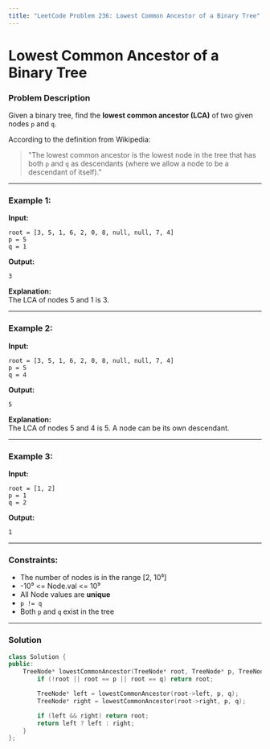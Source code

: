 ```yaml
---
title: "LeetCode Problem 236: Lowest Common Ancestor of a Binary Tree"
---
```


# Lowest Common Ancestor of a Binary Tree

### Problem Description

Given a binary tree, find the **lowest common ancestor (LCA)** of two given nodes `p` and `q`.

According to the definition from Wikipedia:  
> "The lowest common ancestor is the lowest node in the tree that has both `p` and `q` as descendants (where we allow a node to be a descendant of itself)."

---

### Example 1:

**Input:**

```
root = [3, 5, 1, 6, 2, 0, 8, null, null, 7, 4]  
p = 5  
q = 1
```

**Output:** 

```
3
```

**Explanation:**  
The LCA of nodes 5 and 1 is 3.

---

### Example 2:

**Input:**

```
root = [3, 5, 1, 6, 2, 0, 8, null, null, 7, 4]  
p = 5  
q = 4
```

**Output:** 

```
5
```

**Explanation:**  
The LCA of nodes 5 and 4 is 5. A node can be its own descendant.

---

### Example 3:

**Input:**

```
root = [1, 2]  
p = 1  
q = 2
```

**Output:** 

```
1
```

---

### Constraints:

- The number of nodes is in the range [2, 10⁵]  
- -10⁹ <= Node.val <= 10⁹  
- All Node values are **unique**  
- `p != q`  
- Both `p` and `q` exist in the tree

---

### Solution

```cpp
class Solution {
public:
    TreeNode* lowestCommonAncestor(TreeNode* root, TreeNode* p, TreeNode* q) {
        if (!root || root == p || root == q) return root;

        TreeNode* left = lowestCommonAncestor(root->left, p, q);
        TreeNode* right = lowestCommonAncestor(root->right, p, q);

        if (left && right) return root;
        return left ? left : right;
    }
};
```